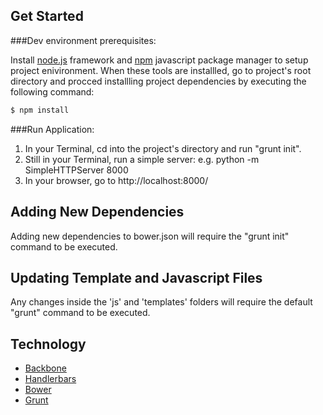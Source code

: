 
## Get Started

###Dev environment prerequisites:

Install [node.js](https://nodejs.org/en/) framework and  [npm](https://www.npmjs.com/) javascript package manager to setup project enivironment. When these tools are installled, go to project's root directory and procced installling project dependencies by executing the following command:

```sh
$ npm install
```


###Run Application:

1. In your Terminal, cd into the project's directory and run "grunt init".
2. Still in your Terminal, run a simple server: e.g. python -m SimpleHTTPServer 8000
3. In your browser, go to http://localhost:8000/

## Adding New Dependencies
Adding new dependencies to bower.json will require the "grunt init" command to be executed.

## Updating Template and Javascript Files
Any changes inside the 'js' and 'templates' folders will require the default "grunt" command to be executed.

## Technology
- [Backbone](http://backbonejs.org/)
- [Handlerbars](http://handlebarsjs.com/)
- [Bower](http://bower.io/)
- [Grunt](http://gruntjs.com/)



